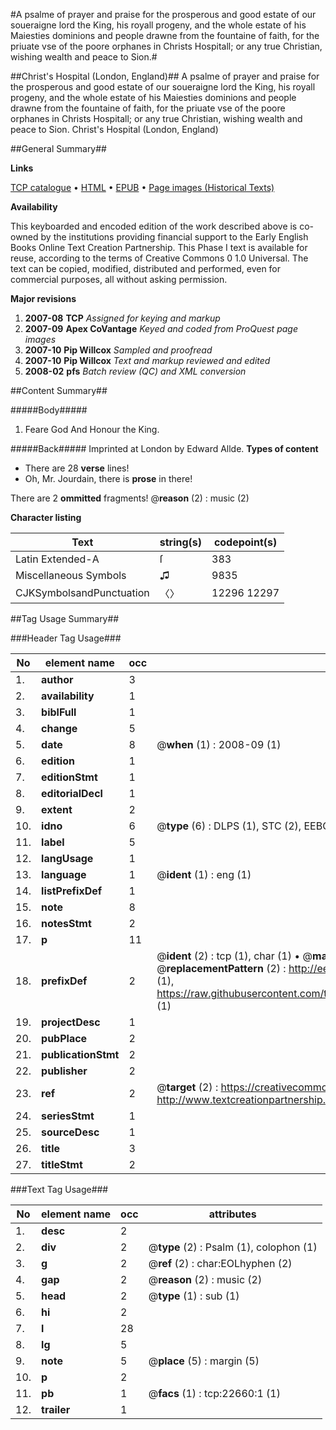 #A psalme of prayer and praise for the prosperous and good estate of our soueraigne lord the King, his royall progeny, and the whole estate of his Maiesties dominions and people drawne from the fountaine of faith, for the priuate vse of the poore orphanes in Christs Hospitall; or any true Christian, wishing wealth and peace to Sion.#

##Christ's Hospital (London, England)##
A psalme of prayer and praise for the prosperous and good estate of our soueraigne lord the King, his royall progeny, and the whole estate of his Maiesties dominions and people drawne from the fountaine of faith, for the priuate vse of the poore orphanes in Christs Hospitall; or any true Christian, wishing wealth and peace to Sion.
Christ's Hospital (London, England)

##General Summary##

**Links**

[TCP catalogue](http://www.ota.ox.ac.uk/tcp/)  • 
[HTML](http://tei.it.ox.ac.uk/tcp/Texts-HTML/free/A18/A18702.html)  • 
[EPUB](http://tei.it.ox.ac.uk/tcp/Texts-EPUB/free/A18/A18702.epub) • 
[Page images (Historical Texts)](https://data.historicaltexts.jisc.ac.uk/view?pubId=eebo-99857002e&pageId=eebo-99857002e-22660-1)

**Availability**

This keyboarded and encoded edition of the
	       work described above is co-owned by the institutions
	       providing financial support to the Early English Books
	       Online Text Creation Partnership. This Phase I text is
	       available for reuse, according to the terms of Creative
	       Commons 0 1.0 Universal. The text can be copied,
	       modified, distributed and performed, even for
	       commercial purposes, all without asking permission.

**Major revisions**

1. __2007-08__ __TCP__ *Assigned for keying and markup*
1. __2007-09__ __Apex CoVantage__ *Keyed and coded from ProQuest page images*
1. __2007-10__ __Pip Willcox__ *Sampled and proofread*
1. __2007-10__ __Pip Willcox__ *Text and markup reviewed and edited*
1. __2008-02__ __pfs__ *Batch review (QC) and XML conversion*

##Content Summary##

#####Body#####

1. Feare God And Honour the King.

#####Back#####
Imprinted at London by Edward Allde.
**Types of content**

  * There are 28 **verse** lines!
  * Oh, Mr. Jourdain, there is **prose** in there!

There are 2 **ommitted** fragments! 
 @__reason__ (2) : music (2)

**Character listing**


|Text|string(s)|codepoint(s)|
|---|---|---|
|Latin Extended-A|ſ|383|
|Miscellaneous Symbols|♫|9835|
|CJKSymbolsandPunctuation|〈〉|12296 12297|

##Tag Usage Summary##

###Header Tag Usage###

|No|element name|occ|attributes|
|---|---|---|---|
|1.|__author__|3||
|2.|__availability__|1||
|3.|__biblFull__|1||
|4.|__change__|5||
|5.|__date__|8| @__when__ (1) : 2008-09 (1)|
|6.|__edition__|1||
|7.|__editionStmt__|1||
|8.|__editorialDecl__|1||
|9.|__extent__|2||
|10.|__idno__|6| @__type__ (6) : DLPS (1), STC (2), EEBO-CITATION (1), PROQUEST (1), VID (1)|
|11.|__label__|5||
|12.|__langUsage__|1||
|13.|__language__|1| @__ident__ (1) : eng (1)|
|14.|__listPrefixDef__|1||
|15.|__note__|8||
|16.|__notesStmt__|2||
|17.|__p__|11||
|18.|__prefixDef__|2| @__ident__ (2) : tcp (1), char (1)  •  @__matchPattern__ (2) : ([0-9\-]+):([0-9IVX]+) (1), (.+) (1)  •  @__replacementPattern__ (2) : http://eebo.chadwyck.com/downloadtiff?vid=$1&page=$2 (1), https://raw.githubusercontent.com/textcreationpartnership/Texts/master/tcpchars.xml#$1 (1)|
|19.|__projectDesc__|1||
|20.|__pubPlace__|2||
|21.|__publicationStmt__|2||
|22.|__publisher__|2||
|23.|__ref__|2| @__target__ (2) : https://creativecommons.org/publicdomain/zero/1.0/ (1), http://www.textcreationpartnership.org/docs/. (1)|
|24.|__seriesStmt__|1||
|25.|__sourceDesc__|1||
|26.|__title__|3||
|27.|__titleStmt__|2||


###Text Tag Usage###

|No|element name|occ|attributes|
|---|---|---|---|
|1.|__desc__|2||
|2.|__div__|2| @__type__ (2) : Psalm (1), colophon (1)|
|3.|__g__|2| @__ref__ (2) : char:EOLhyphen (2)|
|4.|__gap__|2| @__reason__ (2) : music (2)|
|5.|__head__|2| @__type__ (1) : sub (1)|
|6.|__hi__|2||
|7.|__l__|28||
|8.|__lg__|5||
|9.|__note__|5| @__place__ (5) : margin (5)|
|10.|__p__|2||
|11.|__pb__|1| @__facs__ (1) : tcp:22660:1 (1)|
|12.|__trailer__|1||
